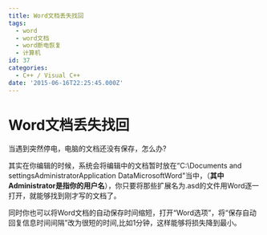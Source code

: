 ```yaml
---
title: Word文档丢失找回
tags:
  - word
  - word文档
  - word断电恢复
  - 计算机
id: 37
categories:
  - C++ / Visual C++
date: '2015-06-16T22:25:45.000Z'
---
```


# Word文档丢失找回

当遇到突然停电，电脑的文档还没有保存，怎么办?

其实在你编辑的时候，系统会将编辑中的文档暂时放在“C:\Documents and settingsAdministratorApplication DataMicrosoftWord"当中，（**其中Administrator是指你的用户名**），你只要将那些扩展名为.asd的文件用Word逐一打开，就能够找到刚才写的文档了。

同时你也可以将Word文档的自动保存时间缩短，打开“Word选项”，将“保存自动回复信息时间间隔”改为很短的时间,比如1分钟，这样能够将损失降到最小。

